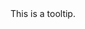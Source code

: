 <span class="tooltip" data-tippy-content="This is the tooltip content and it's <code>infinite</code> like the universe.">
 This is a tooltip.
</span>
